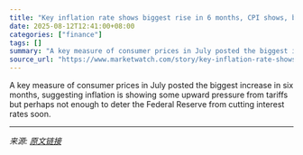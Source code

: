 ```yaml
---
title: "Key inflation rate shows biggest rise in 6 months, CPI shows, but Fed rate cut still appears in play"
date: 2025-08-12T12:41:00+08:00
categories: ["finance"]
tags: []
summary: "A key measure of consumer prices in July posted the biggest increase in six months, suggesting inflation is showing some upward pressure from tariffs but perhaps not enough to deter the Federal Reserv"
source_url: "https://www.marketwatch.com/story/key-inflation-rate-shows-biggest-rise-in-6-months-cpi-shows-but-fed-rate-cut-still-appears-in-play-63b2f5a3?mod=mw_rss_topstories"
---
```


A key measure of consumer prices in July posted the biggest increase in six months, suggesting inflation is showing some upward pressure from tariffs but perhaps not enough to deter the Federal Reserve from cutting interest rates soon.

---

*来源: [原文链接](https://www.marketwatch.com/story/key-inflation-rate-shows-biggest-rise-in-6-months-cpi-shows-but-fed-rate-cut-still-appears-in-play-63b2f5a3?mod=mw_rss_topstories)*
